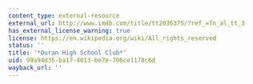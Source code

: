 ```yaml
---
content_type: external-resource
external_url: http://www.imdb.com/title/tt2036375/?ref_=fn_al_tt_3
has_external_license_warning: true
license: https://en.wikipedia.org/wiki/All_rights_reserved
status: ''
title: '*Ouran High School Club*'
uid: 99a94d35-ba17-4013-be7e-706ce1178c6d
wayback_url: ''
---
```

